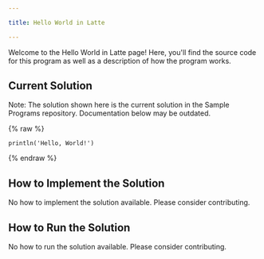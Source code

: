 ```yaml
---

title: Hello World in Latte

---
```


Welcome to the Hello World in Latte page! Here, you'll find the source code for this program as well as a description of how the program works.

## Current Solution

Note: The solution shown here is the current solution in the Sample Programs repository. Documentation below may be outdated.

{% raw %}

```Latte
println('Hello, World!')

```

{% endraw %}

## How to Implement the Solution

No how to implement the solution available. Please consider contributing.

## How to Run the Solution

No how to run the solution available. Please consider contributing.